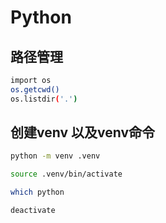 # Python

## 路径管理

```bash
import os
os.getcwd()
os.listdir('.')
```

## 创建venv 以及venv命令

```bash
python -m venv .venv

source .venv/bin/activate

which python

deactivate
```